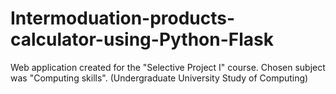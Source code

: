 # Intermoduation-products-calculator-using-Python-Flask

Web application created for the "Selective Project I" course. Chosen subject was "Computing skills". (Undergraduate University Study of Computing)
